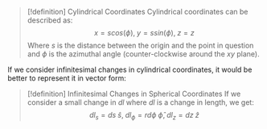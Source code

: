 >[!definition] Cylindrical Coordinates
>Cylindrical coordinates can be described as: $$ x= s cos(\phi), \; y = s sin(\phi), \; z = z$$ Where $s$ is the distance between the origin and the point in question and $\phi$ is the azimuthal angle (counter-clockwise around the $xy$ plane).

If we consider infinitesimal changes in cylindrical coordinates, it would be better to represent it in vector form:
>[!definition] Infinitesimal Changes in Spherical Coordinates
>If we consider a small change in $dl$ where $dl$ is a change in length, we get: $$dl_s = ds\;\hat{s}, \; dl_{\phi} = rd\phi \;\hat{\phi}, \; dl_z =dz \;\hat{z}$$
